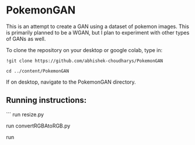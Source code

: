 # PokemonGAN
This is an attempt to create a GAN using a dataset of pokemon images.
This is primarily planned to be a WGAN, but I plan to experiment with other types of GANs as well.


To clone the repository on your desktop or google colab, type in:
```
!git clone https://github.com/abhishek-choudharys/PokemonGAN

cd ../content/PokemonGAN
```

If on desktop, navigate to the PokemonGAN directory.

<h2> Running instructions: </h2>
```
run resize.py

run convertRGBAtoRGB.py

run <name of the file>
```
